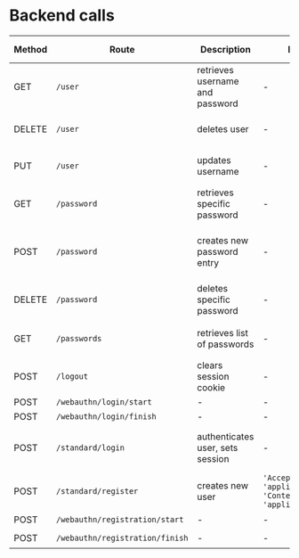 # Backend calls
| Method | Route | Description | Header | Body | Requires Cookie | Return | Additional Information
|---|---|---|---|---|---|---|---|
| GET | `/user` | retrieves username and password | - | - | ✔️ | `{"Name": "johndoe", "MasterPassword": "my-master-passwd"}` | - |
| DELETE | `/user` | deletes user | - | - | ✔️ | `{"Status": "REMOVED", "Error": ""}`| [remove passwords before user](https://github.com/keycloud/keycloud/issues/25) |
| PUT | `/user` |  updates username | - | - | ✔️ | - | [user updating not working](https://github.com/keycloud/keycloud/issues/26) |
| GET | `/password` | retrieves specific password | - | `{"username": "johndoe", "url": "john.doe"}` | ✔️ | - | [GET password not working](https://github.com/keycloud/keycloud/issues/28) |
| POST | `/password` | creates new password entry | - | `{"username": "johndoe", "password": "doejohn", "url": "john.doe"}` | ✔️ | `{"Status": "CREATED", "Error": ""}` | - |
| DELETE | `/password` | deletes specific password | - | `{"username": "johndoe", "url": "john.doe"}` | ✔️ | `{"Status": "REMOVED", "Error": ""}` | - |
| GET | `/passwords` | retrieves list of passwords | - | - | ✔️ | `[{"Password": "doejohn", "Id": "3", "Url": "john.doe"}, ...]` | - |
| POST | `/logout` | clears session cookie | - | - | ✔️ | - | - |
| POST | `/webauthn/login/start` | - | - | - | ❌ | - | - |
| POST | `/webauthn/login/finish` | - | - | - | ❌ | - | - |
| POST | `/standard/login` | authenticates user, sets session | - | `{"username": "johndoe", "password": "my-master-passwd"}` | ❌ | cookie: `keycloud-main` | - |
| POST | `/standard/register` | creates new user | `'Accept': 'application/json'` <br> `'Content-Type': 'application/json'` | `{"username": "johndoe", "mail": "john@doe.com"}` | ❌ | generated masterpassword | - |
| POST | `/webauthn/registration/start` | - | - | - | ✔️ | - | - |
| POST | `/webauthn/registration/finish` | - | - | - | ✔️ | - | - |